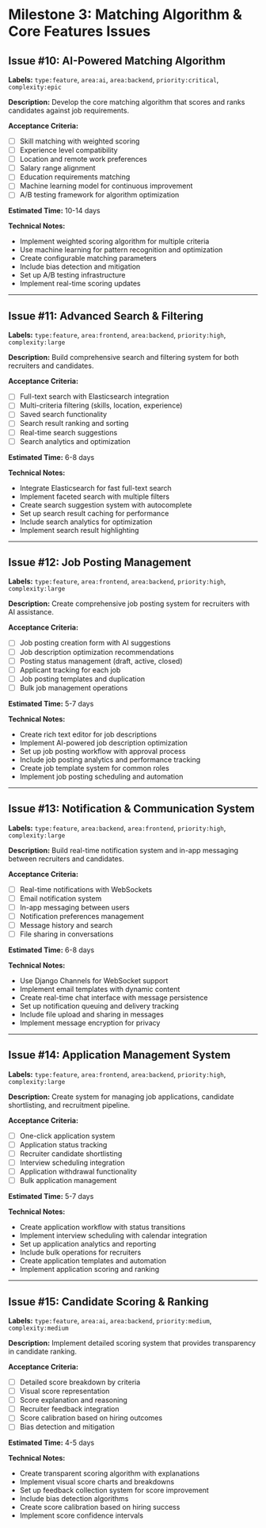 # Milestone 3: Matching Algorithm & Core Features Issues

## Issue #10: AI-Powered Matching Algorithm

**Labels:** `type:feature`, `area:ai`, `area:backend`, `priority:critical`, `complexity:epic`

**Description:**
Develop the core matching algorithm that scores and ranks candidates against job requirements.

**Acceptance Criteria:**
- [ ] Skill matching with weighted scoring
- [ ] Experience level compatibility
- [ ] Location and remote work preferences
- [ ] Salary range alignment
- [ ] Education requirements matching
- [ ] Machine learning model for continuous improvement
- [ ] A/B testing framework for algorithm optimization

**Estimated Time:** 10-14 days

**Technical Notes:**
- Implement weighted scoring algorithm for multiple criteria
- Use machine learning for pattern recognition and optimization
- Create configurable matching parameters
- Include bias detection and mitigation
- Set up A/B testing infrastructure
- Implement real-time scoring updates

---

## Issue #11: Advanced Search & Filtering

**Labels:** `type:feature`, `area:frontend`, `area:backend`, `priority:high`, `complexity:large`

**Description:**
Build comprehensive search and filtering system for both recruiters and candidates.

**Acceptance Criteria:**
- [ ] Full-text search with Elasticsearch integration
- [ ] Multi-criteria filtering (skills, location, experience)
- [ ] Saved search functionality
- [ ] Search result ranking and sorting
- [ ] Real-time search suggestions
- [ ] Search analytics and optimization

**Estimated Time:** 6-8 days

**Technical Notes:**
- Integrate Elasticsearch for fast full-text search
- Implement faceted search with multiple filters
- Create search suggestion system with autocomplete
- Set up search result caching for performance
- Include search analytics for optimization
- Implement search result highlighting

---

## Issue #12: Job Posting Management

**Labels:** `type:feature`, `area:frontend`, `area:backend`, `priority:high`, `complexity:large`

**Description:**
Create comprehensive job posting system for recruiters with AI assistance.

**Acceptance Criteria:**
- [ ] Job posting creation form with AI suggestions
- [ ] Job description optimization recommendations
- [ ] Posting status management (draft, active, closed)
- [ ] Applicant tracking for each job
- [ ] Job posting templates and duplication
- [ ] Bulk job management operations

**Estimated Time:** 5-7 days

**Technical Notes:**
- Create rich text editor for job descriptions
- Implement AI-powered job description optimization
- Set up job posting workflow with approval process
- Include job posting analytics and performance tracking
- Create job template system for common roles
- Implement job posting scheduling and automation

---

## Issue #13: Notification & Communication System

**Labels:** `type:feature`, `area:backend`, `area:frontend`, `priority:high`, `complexity:large`

**Description:**
Build real-time notification system and in-app messaging between recruiters and candidates.

**Acceptance Criteria:**
- [ ] Real-time notifications with WebSockets
- [ ] Email notification system
- [ ] In-app messaging between users
- [ ] Notification preferences management
- [ ] Message history and search
- [ ] File sharing in conversations

**Estimated Time:** 6-8 days

**Technical Notes:**
- Use Django Channels for WebSocket support
- Implement email templates with dynamic content
- Create real-time chat interface with message persistence
- Set up notification queuing and delivery tracking
- Include file upload and sharing in messages
- Implement message encryption for privacy

---

## Issue #14: Application Management System

**Labels:** `type:feature`, `area:frontend`, `area:backend`, `priority:high`, `complexity:large`

**Description:**
Create system for managing job applications, candidate shortlisting, and recruitment pipeline.

**Acceptance Criteria:**
- [ ] One-click application system
- [ ] Application status tracking
- [ ] Recruiter candidate shortlisting
- [ ] Interview scheduling integration
- [ ] Application withdrawal functionality
- [ ] Bulk application management

**Estimated Time:** 5-7 days

**Technical Notes:**
- Create application workflow with status transitions
- Implement interview scheduling with calendar integration
- Set up application analytics and reporting
- Include bulk operations for recruiters
- Create application templates and automation
- Implement application scoring and ranking

---

## Issue #15: Candidate Scoring & Ranking

**Labels:** `type:feature`, `area:ai`, `area:backend`, `priority:medium`, `complexity:medium`

**Description:**
Implement detailed scoring system that provides transparency in candidate ranking.

**Acceptance Criteria:**
- [ ] Detailed score breakdown by criteria
- [ ] Visual score representation
- [ ] Score explanation and reasoning
- [ ] Recruiter feedback integration
- [ ] Score calibration based on hiring outcomes
- [ ] Bias detection and mitigation

**Estimated Time:** 4-5 days

**Technical Notes:**
- Create transparent scoring algorithm with explanations
- Implement visual score charts and breakdowns
- Set up feedback collection system for score improvement
- Include bias detection algorithms
- Create score calibration based on hiring success
- Implement score confidence intervals 